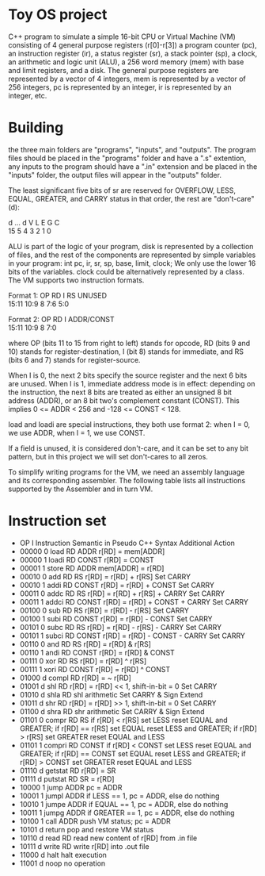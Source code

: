 # Toy OS project
C++ program to simulate a simple 16-bit CPU or Virtual Machine (VM) consisting of 4 general purpose registers (r[0]-r[3]) a program counter (pc), an instruction register (ir), a status register (sr), a stack pointer (sp), a clock, an arithmetic and logic unit (ALU), a 256 word memory (mem) with base and limit registers, and a disk. 
The general purpose registers are represented by a vector of 4 integers, mem is represented by a vector of 256 integers, pc is represented by an integer, ir is represented by an integer, etc.

# Building
the three main folders are "programs", "inputs", and "outputs". The program files should be placed in the "programs" folder and have a ".s" extention, any inputs to the program should have a ".in" extension and be placed in the "inputs" folder, the output files will appear in the "outputs" folder. 


The least significant five bits of sr are reserved for OVERFLOW, LESS, EQUAL, GREATER, and CARRY status in that order, the rest are "don't-care" (d): 

  d  	          ...          	  d  	  V  	  L  	  E  	  G  	  C  
15		  5	  4	  3	  2	  1	  0

ALU is part of the logic of your program, disk is represented by a collection of files, and the rest of the components are represented by simple variables in your program:
	int pc, ir, sr, sp, base, limit, clock;
We only use the lower 16 bits of the variables. clock could be alternatively represented by a class.
The VM supports two instruction formats. 

Format 1:
      OP      	RD	I	RS	      UNUSED        
      15:11      	10:9	8	7:6	          5:0      

Format 2:
      OP      	RD	I	      ADDR/CONST      
      15:11      	10:9	8	              7:0      

where OP (bits 11 to 15 from right to left) stands for opcode, 
RD (bits 9 and 10) stands for register-destination, 
I (bit 8) stands for immediate, 
and RS (bits 6 and 7) stands for register-source. 

When I is 0, the next 2 bits specify the source register and the next 6 bits are unused. 
When I is 1, immediate address mode is in effect: depending on the instruction, the next 8 bits are treated as either an unsigned 8 bit address (ADDR), or an 8 bit two's complement constant (CONST). This implies 0 <= ADDR < 256 and -128 <= CONST < 128. 

load and loadi are special instructions, they both use format 2: when I = 0, we use ADDR, when I = 1, we use CONST. 

If a field is unused, it is considered don't-care, and it can be set to any bit pattern, but in this project we will set don't-cares to all zeros. 

To simplify writing programs for the VM, we need an assembly language and its corresponding assembler. The following table lists all instructions supported by the Assembler and in turn VM. 



# Instruction set
*  OP	I	Instruction	Semantic in Pseudo C++ Syntax	          Additional Action
* 00000	0	load RD ADDR	r[RD] = mem[ADDR]	 
* 00000	1	loadi RD CONST	r[RD] = CONST	 
* 00001	1	store RD ADDR	mem[ADDR] = r[RD]	 
* 00010	0	add RD RS	r[RD] = r[RD] + r[RS]	                        Set CARRY
* 00010	1	addi RD CONST	r[RD] = r[RD] + CONST	                    Set CARRY
* 00011	0	addc RD RS	r[RD] = r[RD] + r[RS] + CARRY	              Set CARRY
* 00011	1	addci RD CONST	r[RD] = r[RD] + CONST + CARRY	          Set CARRY
* 00100	0	sub RD RS	r[RD] = r[RD] - r[RS]	                        Set CARRY
* 00100	1	subi RD CONST	r[RD] = r[RD] - CONST	                    Set CARRY
* 00101	0	subc RD RS	r[RD] = r[RD] - r[RS] - CARRY	              Set CARRY
* 00101	1	subci RD CONST	r[RD] = r[RD] - CONST - CARRY	          Set CARRY
* 00110	0	and RD RS	r[RD] = r[RD] & r[RS]	 
* 00110	1	andi RD CONST	r[RD] = r[RD] & CONST	 
* 00111	0	xor RD RS	r[RD] = r[RD] ^ r[RS]	 
* 00111	1	xori RD CONST	r[RD] = r[RD] ^ CONST	 
* 01000	d	compl RD	r[RD] = ~ r[RD]	 
* 01001	d	shl RD	r[RD] = r[RD] << 1, shift-in-bit = 0	          Set CARRY
* 01010	d	shla RD	shl arithmetic	                                Set CARRY & Sign Extend
* 01011	d	shr RD	r[RD] = r[RD] >> 1, shift-in-bit = 0	          Set CARRY
* 01100	d	shra RD	shr arithmetic	                                Set CARRY & Sign Extend
* 01101	0	compr RD RS	if r[RD] < r[RS] set LESS reset EQUAL and GREATER; 
        if r[RD] == r[RS] set EQUAL reset LESS and GREATER; 
        if r[RD] > r[RS] set GREATER reset EQUAL and LESS	 
* 01101	1	compri RD CONST  	if r[RD] < CONST set LESS reset EQUAL and GREATER; 
        if r[RD] == CONST set EQUAL reset LESS and GREATER; 
        if r[RD] > CONST set GREATER reset EQUAL and LESS	 
* 01110	d	getstat RD	r[RD] = SR	 
* 01111	d	putstat RD	SR = r[RD]	 
* 10000	1	jump ADDR	pc = ADDR	 
* 10001	1	jumpl ADDR	if LESS == 1, pc = ADDR, else do nothing	 
* 10010	1	jumpe ADDR	if EQUAL == 1, pc = ADDR, else do nothing	 
* 10011	1	jumpg ADDR	if GREATER == 1, pc = ADDR, else do nothing	 
* 10100	1	call ADDR	push VM status; pc = ADDR	 
* 10101	d	return	pop and restore VM status	 
* 10110	d	read RD	read new content of r[RD] from .in file	 
* 10111	d	write RD	write r[RD] into .out file	 
* 11000	d	halt	halt execution	 
* 11001	d	noop	no operation	 
